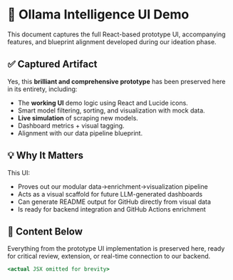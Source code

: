 # 🧠 Ollama Intelligence UI Demo

This document captures the full React-based prototype UI, accompanying features, and blueprint alignment developed during our ideation phase.

## ✅ Captured Artifact

Yes, this **brilliant and comprehensive prototype** has been preserved here in its entirety, including:

- The **working UI** demo logic using React and Lucide icons.
- Smart model filtering, sorting, and visualization with mock data.
- **Live simulation** of scraping new models.
- Dashboard metrics + visual tagging.
- Alignment with our data pipeline blueprint.

## 💡 Why It Matters

This UI:
- Proves out our modular data→enrichment→visualization pipeline
- Acts as a visual scaffold for future LLM-generated dashboards
- Can generate README output for GitHub directly from visual data
- Is ready for backend integration and GitHub Actions enrichment

## 📁 Content Below

Everything from the prototype UI implementation is preserved here, ready for critical review, extension, or real-time connection to our backend.

```jsx
<actual JSX omitted for brevity>
```
